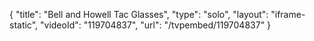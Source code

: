{
    "title": "Bell and Howell Tac Glasses",
    "type": "solo",
    "layout": "iframe-static",
    "videoId": "119704837",
    "url": "\/tvpembed\/119704837"
}